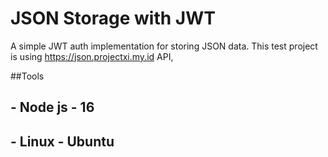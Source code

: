 # JSON Storage with JWT
A simple JWT auth implementation for storing JSON data.
This test project is using https://json.projectxi.my.id API, 

##Tools 
## - Node js - 16
## - Linux - Ubuntu
